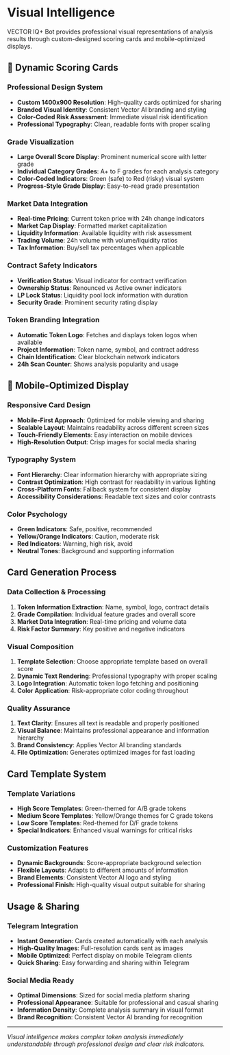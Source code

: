 # Visual Intelligence

VECTOR IQ+ Bot provides professional visual representations of analysis results through custom-designed scoring cards and mobile-optimized displays.

## 🎨 Dynamic Scoring Cards

### Professional Design System

* **Custom 1400x900 Resolution**: High-quality cards optimized for sharing
* **Branded Visual Identity**: Consistent Vector AI branding and styling
* **Color-Coded Risk Assessment**: Immediate visual risk identification
* **Professional Typography**: Clean, readable fonts with proper scaling

### Grade Visualization

* **Large Overall Score Display**: Prominent numerical score with letter grade
* **Individual Category Grades**: A+ to F grades for each analysis category
* **Color-Coded Indicators**: Green (safe) to Red (risky) visual system
* **Progress-Style Grade Display**: Easy-to-read grade presentation

### Market Data Integration

* **Real-time Pricing**: Current token price with 24h change indicators
* **Market Cap Display**: Formatted market capitalization
* **Liquidity Information**: Available liquidity with risk assessment
* **Trading Volume**: 24h volume with volume/liquidity ratios
* **Tax Information**: Buy/sell tax percentages when applicable

### Contract Safety Indicators

* **Verification Status**: Visual indicator for contract verification
* **Ownership Status**: Renounced vs Active owner indicators
* **LP Lock Status**: Liquidity pool lock information with duration
* **Security Grade**: Prominent security rating display

### Token Branding Integration

* **Automatic Token Logo**: Fetches and displays token logos when available
* **Project Information**: Token name, symbol, and contract address
* **Chain Identification**: Clear blockchain network indicators
* **24h Scan Counter**: Shows analysis popularity and usage

## 📱 Mobile-Optimized Display

### Responsive Card Design

* **Mobile-First Approach**: Optimized for mobile viewing and sharing
* **Scalable Layout**: Maintains readability across different screen sizes
* **Touch-Friendly Elements**: Easy interaction on mobile devices
* **High-Resolution Output**: Crisp images for social media sharing

### Typography System

* **Font Hierarchy**: Clear information hierarchy with appropriate sizing
* **Contrast Optimization**: High contrast for readability in various lighting
* **Cross-Platform Fonts**: Fallback system for consistent display
* **Accessibility Considerations**: Readable text sizes and color contrasts

### Color Psychology

* **Green Indicators**: Safe, positive, recommended
* **Yellow/Orange Indicators**: Caution, moderate risk
* **Red Indicators**: Warning, high risk, avoid
* **Neutral Tones**: Background and supporting information

## Card Generation Process

### Data Collection & Processing

1. **Token Information Extraction**: Name, symbol, logo, contract details
2. **Grade Compilation**: Individual feature grades and overall score
3. **Market Data Integration**: Real-time pricing and volume data
4. **Risk Factor Summary**: Key positive and negative indicators

### Visual Composition

1. **Template Selection**: Choose appropriate template based on overall score
2. **Dynamic Text Rendering**: Professional typography with proper scaling
3. **Logo Integration**: Automatic token logo fetching and positioning
4. **Color Application**: Risk-appropriate color coding throughout

### Quality Assurance

1. **Text Clarity**: Ensures all text is readable and properly positioned
2. **Visual Balance**: Maintains professional appearance and information hierarchy
3. **Brand Consistency**: Applies Vector AI branding standards
4. **File Optimization**: Generates optimized images for fast loading

## Card Template System

### Template Variations

* **High Score Templates**: Green-themed for A/B grade tokens
* **Medium Score Templates**: Yellow/Orange themes for C grade tokens
* **Low Score Templates**: Red-themed for D/F grade tokens
* **Special Indicators**: Enhanced visual warnings for critical risks

### Customization Features

* **Dynamic Backgrounds**: Score-appropriate background selection
* **Flexible Layouts**: Adapts to different amounts of information
* **Brand Elements**: Consistent Vector AI logo and styling
* **Professional Finish**: High-quality visual output suitable for sharing

## Usage & Sharing

### Telegram Integration

* **Instant Generation**: Cards created automatically with each analysis
* **High-Quality Images**: Full-resolution cards sent as images
* **Mobile Optimized**: Perfect display on mobile Telegram clients
* **Quick Sharing**: Easy forwarding and sharing within Telegram

### Social Media Ready

* **Optimal Dimensions**: Sized for social media platform sharing
* **Professional Appearance**: Suitable for professional and casual sharing
* **Information Density**: Complete analysis summary in visual format
* **Brand Recognition**: Consistent Vector AI branding for recognition

***

_Visual intelligence makes complex token analysis immediately understandable through professional design and clear risk indicators._
